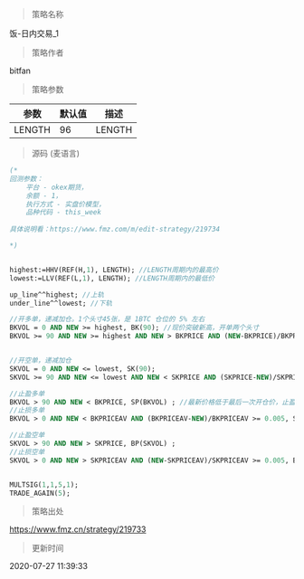 
> 策略名称

饭-日内交易_1

> 策略作者

bitfan



> 策略参数



|参数|默认值|描述|
|----|----|----|
|LENGTH|96|LENGTH|


> 源码 (麦语言)

``` pascal
(*
回测参数：
    平台 - okex期货，
    余额 - 1，
    执行方式 - 实盘价模型，
    品种代码 - this_week
    
具体说明看：https://www.fmz.com/m/edit-strategy/219734

*)


highest:=HHV(REF(H,1), LENGTH); //LENGTH周期内的最高价
lowest:=LLV(REF(L,1), LENGTH); //LENGTH周期内的最低价

up_line^^highest; //上轨
under_line^^lowest; //下轨

//开多单，递减加仓。1个头寸45张，是 1BTC 仓位的 5% 左右
BKVOL = 0 AND NEW >= highest, BK(90); //现价突破新高，开单两个头寸
BKVOL >= 90 AND NEW >= highest AND NEW > BKPRICE AND (NEW-BKPRICE)/BKPRICE >= 0.005, BK(45); //再突破新高，并且比前一次开单涨了0.5%，追加1个头寸


//开空单，递减加仓
SKVOL = 0 AND NEW <= lowest, SK(90);
SKVOL >= 90 AND NEW <= lowest AND NEW < SKPRICE AND (SKPRICE-NEW)/SKPRICE >= 0.005, SK(45);

//止盈多单
BKVOL > 90 AND NEW < BKPRICE, SP(BKVOL) ; //最新价格低于最后一次开仓价，止盈全部多单
//止损多单
BKVOL > 0 AND NEW < BKPRICEAV AND (BKPRICEAV-NEW)/BKPRICEAV >= 0.005, SP(BKVOL); //现价跌破全部仓位平均成本的 0.5% 就全部止损

//止盈空单
SKVOL > 90 AND NEW > SKPRICE, BP(SKVOL) ;
//止损空单
SKVOL > 0 AND NEW > SKPRICEAV AND (NEW-SKPRICEAV)/SKPRICEAV >= 0.005, BP(SKVOL); 


MULTSIG(1,1,5,1);
TRADE_AGAIN(5);

```

> 策略出处

https://www.fmz.cn/strategy/219733

> 更新时间

2020-07-27 11:39:33
